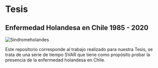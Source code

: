 # Tesis
## Enfermedad Holandesa en Chile 1985 - 2020

![Sindromeholandes](https://encrypted-tbn0.gstatic.com/images?q=tbn:ANd9GcT_gi_uUa9tocKPA4koHD1PogzQ_6Zw9ueSxA&usqp=CAU)

Este repositorio corresponde al trabajo realizado para nuestra Tesis, se trata de una serie de tiempo SVAR que tiene como propósito probar la presencia de la enfermedad holandesa en Chile.
